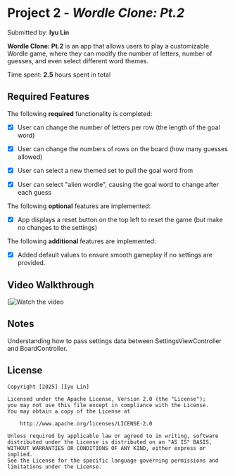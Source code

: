 # Project 2 - *Wordle Clone: Pt.2*

Submitted by: **Iyu Lin**

**Wordle Clone: Pt.2** is an app that allows users to play a customizable Wordle game, where they can modify the number of letters, number of guesses, and even select different word themes.

Time spent: **2.5** hours spent in total

## Required Features

The following **required** functionality is completed:

- [x] User can change the number of letters per row (the length of the goal word)
- [x] User can change the numbers of rows on the board (how many guesses allowed)
- [x] User can select a new themed set to pull the goal word from
- [x] User can select "alien wordle", causing the goal word to change after each guess


The following **optional** features are implemented:

- [x] App displays a reset button on the top left to reset the game (but make no changes to the settings)

The following **additional** features are implemented:

- [x] Added default values to ensure smooth gameplay if no settings are provided.

## Video Walkthrough


[![Watch the video](https://youtube.com/shorts/Oeu67WgWpNU?feature=share) 

## Notes

Understanding how to pass settings data between SettingsViewController and BoardController.

## License

    Copyright [2025] [Iyu Lin]

    Licensed under the Apache License, Version 2.0 (the "License");
    you may not use this file except in compliance with the License.
    You may obtain a copy of the License at

        http://www.apache.org/licenses/LICENSE-2.0

    Unless required by applicable law or agreed to in writing, software
    distributed under the License is distributed on an "AS IS" BASIS,
    WITHOUT WARRANTIES OR CONDITIONS OF ANY KIND, either express or implied.
    See the License for the specific language governing permissions and
    limitations under the License.